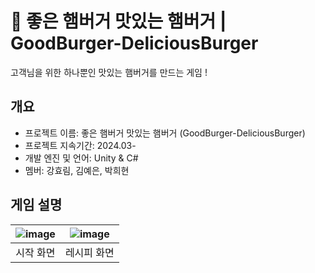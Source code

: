 # 🍔 좋은 햄버거 맛있는 햄버거 | GoodBurger-DeliciousBurger
고객님을 위한 하나뿐인 맛있는 햄버거를 만드는 게임 !
## 개요
- 프로젝트 이름: 좋은 햄버거 맛있는 햄버거 (GoodBurger-DeliciousBurger)
- 프로젝트 지속기간: 2024.03-
- 개발 엔진 및 언어: Unity & C#
- 멤버: 강효림, 김예은, 박희현
## 게임 설명
|![image](https://github.com/GoodBurger-DeliciousBurger/GoodBurger-DeliciousBurger/assets/88697132/e7178607-641d-4efb-b5a2-1a9e10d11637)|![image](https://github.com/GoodBurger-DeliciousBurger/GoodBurger-DeliciousBurger/assets/88697132/4dc5571b-2635-4341-8f27-2e280669833a)|
|:---:|:---:|
|시작 화면|레시피 화면|
